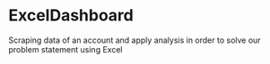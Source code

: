 # ExcelDashboard
Scraping data of an account and apply analysis in order to solve our problem statement using Excel
